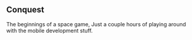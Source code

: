 ## Conquest

The beginnings of a space game, Just a couple hours of playing around with the mobile development stuff.
